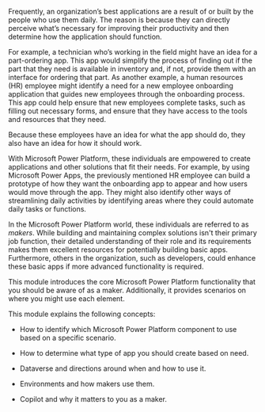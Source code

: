 Frequently, an organization’s best applications are a result of or built by the people who use them daily. The reason is because they can directly perceive what’s necessary for improving their productivity and then determine how the application should function. 

For example, a technician who’s working in the field might have an idea for a part-ordering app. This app would simplify the process of finding out if the part that they need is available in inventory and, if not, provide them with an interface for ordering that part. As another example, a human resources (HR) employee might identify a need for a new employee onboarding application that guides new employees through the onboarding process. This app could help ensure that new employees complete tasks, such as filling out necessary forms, and ensure that they have access to the tools and resources that they need. 

Because these employees have an idea for what the app should do, they also have an idea for how it should work.

With Microsoft Power Platform, these individuals are empowered to create applications and other solutions that fit their needs. For example, by using Microsoft Power Apps, the previously mentioned HR employee can build a prototype of how they want the onboarding app to appear and how users would move through the app. They might also identify other ways of streamlining daily activities by identifying areas where they could automate daily tasks or functions.

In the Microsoft Power Platform world, these individuals are referred to as *makers*. While building and maintaining complex solutions isn't their primary job function, their detailed understanding of their role and its requirements makes them excellent resources for potentially building basic apps. Furthermore, others in the organization, such as developers, could enhance these basic apps if more advanced functionality is required.

This module introduces the core Microsoft Power Platform functionality that you should be aware of as a maker. Additionally, it provides scenarios on where you might use each element.

This module explains the following concepts:

-   How to identify which Microsoft Power Platform component to use based on a specific scenario.

-   How to determine what type of app you should create based on need.

-   Dataverse and directions around when and how to use it.

-   Environments and how makers use them.

-   Copilot and why it matters to you as a maker.
